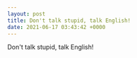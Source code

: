 ```yaml
---
layout: post
title: Don't talk stupid, talk English!
date: 2021-06-17 03:43:42 +0000
---
```


Don't talk stupid, talk English!

